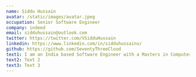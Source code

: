 ```yaml
---
name: Siddu Hussain
avatar: /static/images/avatar.jpeg
occupation: Senior Software Engineer
company: indeed
email: sidduhussain@outlook.com
twitter: https://twitter.com/VSidduHussain
linkedin: https://www.linkedin.com/in/sidduhussainv/
github: https://github.com/SeventyThreeCloud
text1: I am an India based Software Engineer with a Masters in Computer Science. I am passionate about Data driven systems and Automation. I am also fascinated with IoT and wish to make a career out of it someday.
text2: Text 2
text3: Text 3
---
```

